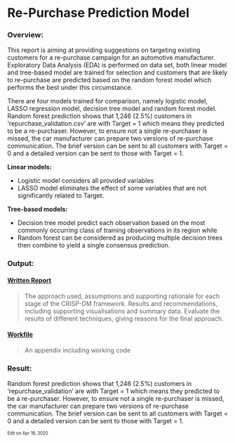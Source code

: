 # Re-Purchase Prediction Model

### Overview:

This report is aiming at providing suggestions on targeting existing customers for a re-purchase campaign for an automotive manufacturer. Exploratory Data Analysis (EDA) is performed on data set, both linear model and tree-based model are trained for selection and customers that are likely to re-purchase are predicted based on the random forest model which performs the best under this circumstance.


There are four models trained for comparison, namely logistic model, LASSO regression model, decision tree model and random forest model. 
Random forest prediction shows that 1,246 (2.5%) customers in ‘repurchase_validation.csv’ are with Target = 1 which means they predicted to be a re-purchaser. However, to ensure not a single re-purchaser is missed, the car manufacturer can prepare two versions of re-purchase communication. The brief version can be sent to all customers with Target = 0 and a detailed version can be sent to those with Target = 1.

**Linear models:**
- Logistic model considers all provided variables 
- LASSO model eliminates the effect of some variables that are not significantly related to Target. 

**Tree-based models:** 
- Decision tree model predict each observation based on the most commonly occurring class of training observations in its region while 
- Random forest can be considered as producing multiple decision trees then combine to yield a single consensus prediction.


### Output:
#### [Written Report](https://github.com/wenyingw/Repurchase-Prediction-Model/blob/main/report_repurchase_prediction_model.pdf)

> The approach used, assumptions and supporting rationale for each stage of the CRISP-DM framework. Results and recommendations, including supporting visualisations and summary data. Evaluate the results of different techniques, giving reasons for the final approach.

#### [Workfile](https://github.com/wenyingw/Repurchase-Prediction-Model/blob/main/workfile_repurchase_prediction_model.R)
> An appendix including working code

### Result:

Random forest prediction shows that 1,246 (2.5%) customers in ‘repurchase_validation’ are with Target = 1 which means they predicted to be a re-purchaser. However, to ensure not a single re-purchaser is missed, the car manufacturer can prepare two versions of re-purchase communication. The brief version can be sent to all customers with Target = 0 and a detailed version can be sent to those with Target = 1.


<sub><sup>Edit on Apr 18, 2020</sup></sub>